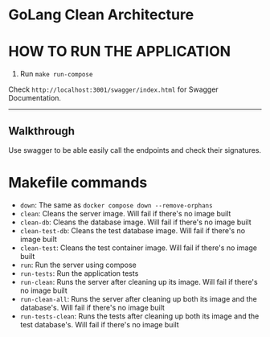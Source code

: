 # GoLang Clean Architecture

# HOW TO RUN THE APPLICATION

1. Run `make run-compose`

Check `http://localhost:3001/swagger/index.html` for Swagger Documentation.

---
## Walkthrough
Use swagger to be able easily call the endpoints and check their signatures.

# Makefile commands
* `down`: The same as `docker compose down --remove-orphans`
* `clean`: Cleans the server image. Will fail if there's no image built
* `clean-db`: Cleans the database image. Will fail if there's no image built
* `clean-test-db`: Cleans the test database image. Will fail if there's no image built
* `clean-test`: Cleans the test container image. Will fail if there's no image built
* `run`: Run the server using compose
* `run-tests`: Run the application tests
* `run-clean`: Runs the server after cleaning up its image. Will fail if there's no image built
* `run-clean-all`: Runs the server after cleaning up both its image and the database's. Will fail if there's no image built
* `run-tests-clean`: Runs the tests after cleaning up both its image and the test database's. Will fail if there's no image built
